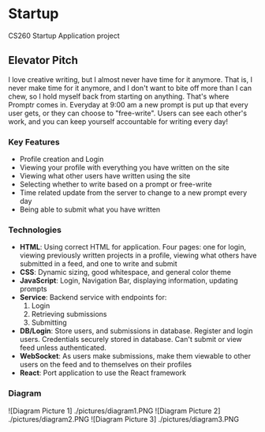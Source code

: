 # Startup
CS260 Startup Application project

## Elevator Pitch
I love creative writing, but I almost never have time for it anymore. That is, I never make time for it anymore, and I don't want to bite off more than I can chew, so I hold myself back from starting on anything. That's where Promptr comes in. Everyday at 9:00 am a new prompt is put up that every user gets, or they can choose to "free-write". Users can see each other's work, and you can keep yourself accountable for writing every day!

### Key Features
- Profile creation and Login
- Viewing your profile with everything you have written on the site
- Viewing what other users have written using the site
- Selecting whether to write based on a prompt or free-write
- Time related update from the server to change to a new prompt every day
- Being able to submit what you have written

### Technologies
- __HTML__: Using correct HTML for application. Four pages: one for login, viewing previously written projects in a profile, viewing what others have submitted in a feed, and one to write and submit
- __CSS__: Dynamic sizing, good whitespace, and general color theme
- __JavaScript__: Login, Navigation Bar, displaying information, updating prompts
- __Service__: Backend service with endpoints for: 
    1. Login
    2. Retrieving submissions
    3. Submitting
- __DB/Login__: Store users, and submissions in database. Register and login users. Credentials securely stored in database. Can't submit or view feed unless authenticated.
- __WebSocket__: As users make submissions, make them viewable to other users on the feed and to themselves on their profiles
- __React__: Port application to use the React framework

### Diagram
![Diagram Picture 1] ./pictures/diagram1.PNG
![Diagram Picture 2] ./pictures/diagram2.PNG
![Diagram Picture 3] ./pictures/diagram3.PNG